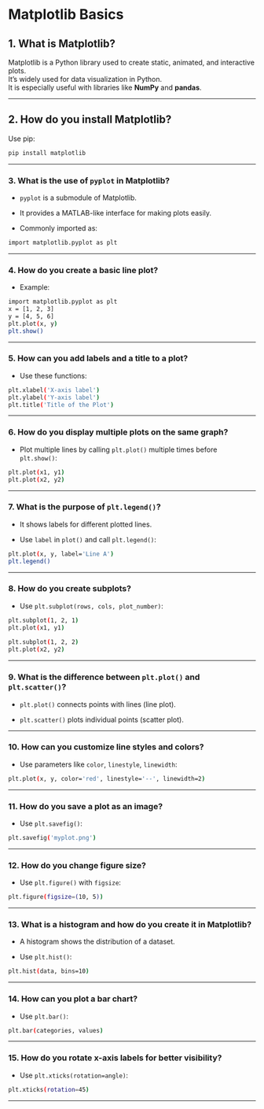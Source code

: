 # Matplotlib Basics

## 1. What is Matplotlib? 
Matplotlib is a Python library used to create static, animated, and interactive plots.  
It’s widely used for data visualization in Python.  
It is especially useful with libraries like **NumPy** and **pandas**.  

---

## 2. How do you install Matplotlib?
Use pip:

```bash
pip install matplotlib
```

----------

### **3. What is the use of `pyplot` in Matplotlib?**

-   `pyplot` is a submodule of Matplotlib.
    
-   It provides a MATLAB-like interface for making plots easily.
    
-   Commonly imported as:
```bash
import matplotlib.pyplot as plt    
```
----------

### **4. How do you create a basic line plot?**

-   Example:
```bash  
import matplotlib.pyplot as plt
x = [1, 2, 3]
y = [4, 5, 6]
plt.plot(x, y)
plt.show()
```

----------

### **5. How can you add labels and a title to a plot?**

-   Use these functions:
```bash
plt.xlabel('X-axis label')
plt.ylabel('Y-axis label')
plt.title('Title of the Plot')
```
    
----------

### **6. How do you display multiple plots on the same graph?**

-   Plot multiple lines by calling `plt.plot()` multiple times before `plt.show()`:
```bash 
plt.plot(x1, y1)
plt.plot(x2, y2)
```
    
----------

### **7. What is the purpose of `plt.legend()`?**

-   It shows labels for different plotted lines.
    
-   Use `label` in `plot()` and call `plt.legend()`:

```bash     
plt.plot(x, y, label='Line A')
plt.legend()
```
----------

### **8. How do you create subplots?**

-   Use `plt.subplot(rows, cols, plot_number)`:

```bash   
plt.subplot(1, 2, 1)
plt.plot(x1, y1)
    
plt.subplot(1, 2, 2)
plt.plot(x2, y2)
```   

----------

### **9. What is the difference between `plt.plot()` and `plt.scatter()`?**

-   `plt.plot()` connects points with lines (line plot).
    
-   `plt.scatter()` plots individual points (scatter plot).
    
----------

### **10. How can you customize line styles and colors?**

-   Use parameters like `color`, `linestyle`, `linewidth`:

```bash 
plt.plot(x, y, color='red', linestyle='--', linewidth=2)
```
    
----------

### **11. How do you save a plot as an image?**

-   Use `plt.savefig()`:
    
```bash
plt.savefig('myplot.png')
```
    
----------

### **12. How do you change figure size?**

-   Use `plt.figure()` with `figsize`:
    
```bash
plt.figure(figsize=(10, 5))
```
    
----------

### **13. What is a histogram and how do you create it in Matplotlib?**

-   A histogram shows the distribution of a dataset.
    
-   Use `plt.hist()`:
    
```bash
plt.hist(data, bins=10)
```
----------

### **14. How can you plot a bar chart?**

-   Use `plt.bar()`:
    
```bash 
plt.bar(categories, values)
```

----------

### **15. How do you rotate x-axis labels for better visibility?**

-   Use `plt.xticks(rotation=angle)`:
    
```bash 
plt.xticks(rotation=45)
```   

----------
